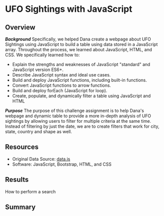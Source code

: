 # UFO Sightings with JavaScript 
## Overview 
***Background***
Specifically, we helped Dana create a webpage about UFO Sightings using JavaScript to build a table using data stored in a JavaScript array. Throughout the process, we learned about JavaScript, HTML, and CSS. We specifically learned how to:

- Explain the strengths and weaknesses of JavaScript "standard" and JavaScript version ES6+.
- Describe JavaScript syntax and ideal use cases.
- Build and deploy JavaScript functions, including built-in functions.
- Convert JavaScript functions to arrow functions.
- Build and deploy forEach (JavaScript for loop).
- Create, populate, and dynamically filter a table using JavaScript and HTML

***Purpose***
The purpose of this challenge assignment is to help Dana's webpage and dynamic table to provide a more in-depth analysis of UFO sightings by allowing users to filter for multiple criteria at the same time. Instead of filtering by just the date, we are to create filters that work for city, state, country and shape as well.

## Resources 
- Original Data Source: [data.js](https://github.com/meghanhkoon/UFOs/blob/main/static/js/data.js)
- Software: JavaScript, Bootstrap, HTML, and CSS


## Results
How to perform a search 

## Summary 